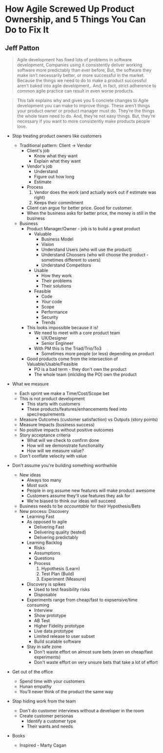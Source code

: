 # How Agile Screwed Up Product Ownership, and 5 Things You Can Do to Fix It
## Jeff Patton

> Agile development has fixed lots of problems in software development, Companies using it consistently deliver working software more predictably than ever before, But, the software they make isn’t necessarily better, or more successful in the market. Because the things we need to do to make a product successful aren’t baked into agile development,. And, in fact, strict adherence to common agile practice can result in even worse products.

> This talk explains why and gives you 5 concrete changes to Agile development you can make to improve things. These aren’t things your product owner or product manager must do. They’re the things the whole team need to do. And, they’re not easy things. But, they’re necessary if you want to more consistently make products people love.

* Stop treating product owners like customers
    * Traditional pattern: Client -> Vendor
        * Client's job
            * Know what they want
            * Explain what they want
        * Vendor's job
            * Understand
            * Figure out how long
            * Estimate
        * Process
            1. Vendor does the work (and actually work out if estimate was right)
            2. Keeps their commitment
        * Client can argue for better price. Good for customer.
        * When the business asks for better price, the money is still in the business
    * Business
        * Product Manager/Owner - job is to build a great product
            * Valuable
                * Business Model
                * Vision
                * Understand Users (who will use the product)
                * Understand Choosers (who will choose the product - sometimes different to users)
                * Understand Competitors
            * Usable
                * How they work
                * Their problems
                * Their solutions
            * Feasible
                * Code
                * *Your* code
                * Scope
                * Performance
                * Security
                * Trends
        * This looks impossible because it is!
            * We need to meet with a core product team
                * UX/Designer
                * Senior Engineer
            * With PM this is the Triad/Trio/To3
                * Sometimes more people (or less) depending on product
        * Good products come from the intersection of Valuable/Usable/Feasible
            * PO is a bad term - they don't own the product
            * The whole team (inlclding the PO) own the product
* What we measure 
    * Each sprint we make a Time/Cost/Scope bet
    * This is not product development
        * This starts with customers
        * These products/features/enhancements feed into spec/requirements
    * Measure Outcomes (customer satisfaction) vs Outputs (story points)
    * Measure Impacts (business success)
    * No positive impacts without positive outcomes
    * Story acceptance criteria
        * What will we check to confirm done
        * How will we demonstrate functionality
        * How will we measure value?
    * Don't conflate velocity with value
* Don't assume you're building something worthwhile
    * New ideas
        * Always too many
        * Most suck
        * People in org assume new features will make product awesome
        * Customers assume they'll use features they ask for
        * We're biased to think our ideas will succeed
    * Business needs to be *accountable* for their Hypothesis/Bets
    * New process: Discovery
        * Learning Fast
        * As opposed to agile
            * Delivering Fast
            * Delivering quality (tested)
            * Delivering predictably
        * Learning Backlog
            * Risks
            * Assumptions
            * Questions
            * Process
                1. Hypothesis (Learn)
                2. Test Plan (Build)
                3. Experiment (Measure)
        * Discovery is spikes
            * Used to test feasibility risks
            * Disposable
        * Experiments range from cheap/fast to expsensive/time consuming
            * Interview
            * Show prototype
            * AB Test
            * Higher Fidelity prototype
            * Live data prototype
            * Limited release to user subset
            * Build scalable software
        * Stay in safe zone
            * Don't waste effort on almost sure bets (even on cheap/fast experiments)
            * Don't waste effort on very unsure bets that take a lot of effort 
* Get out of the office
    * Spend time with your customers
    * Hunan empathy
    * You'll never think of the product the same way
* Stop hiding work from the team
    * Don't do customer interviews without a developer in the room
    * Create customer personas
        * Identify a customer type
        * Their wants and needs

* Books
    * Inspired - Marty Cagan
